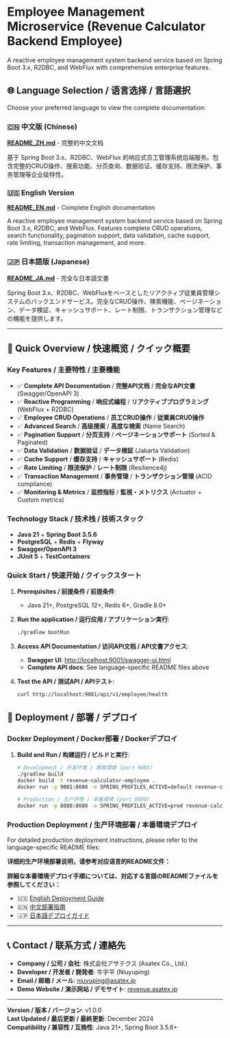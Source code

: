 # Employee Management Microservice (Revenue Calculator Backend Employee)

A reactive employee management system backend service based on Spring Boot 3.x, R2DBC, and WebFlux with comprehensive enterprise features.

## 🌐 Language Selection / 语言选择 / 言語選択

Choose your preferred language to view the complete documentation:

### 🇨🇳 中文版 (Chinese)

[**README_ZH.md**](README_ZH.md) - 完整的中文文档

基于 Spring Boot 3.x、R2DBC、WebFlux 的响应式员工管理系统后端服务。包含完整的CRUD操作、搜索功能、分页查询、数据验证、缓存支持、限流保护、事务管理等企业级特性。

### 🇺🇸 English Version

[**README_EN.md**](README_EN.md) - Complete English documentation

A reactive employee management system backend service based on Spring Boot 3.x, R2DBC, and WebFlux. Features complete CRUD operations, search functionality, pagination support, data validation, cache support, rate limiting, transaction management, and more.

### 🇯🇵 日本語版 (Japanese)

[**README_JA.md**](README_JA.md) - 完全な日本語文書

Spring Boot 3.x、R2DBC、WebFluxをベースとしたリアクティブ従業員管理システムのバックエンドサービス。完全なCRUD操作、検索機能、ページネーション、データ検証、キャッシュサポート、レート制限、トランザクション管理などの機能を提供します。

---

## 🚀 Quick Overview / 快速概览 / クイック概要

### Key Features / 主要特性 / 主要機能

- ✅ **Complete API Documentation** / **完整API文档** / **完全なAPI文書** (Swagger/OpenAPI 3)
- ✅ **Reactive Programming** / **响应式编程** / **リアクティブプログラミング** (WebFlux + R2DBC)
- ✅ **Employee CRUD Operations** / **员工CRUD操作** / **従業員CRUD操作**
- ✅ **Advanced Search** / **高级搜索** / **高度な検索** (Name Search)
- ✅ **Pagination Support** / **分页支持** / **ページネーションサポート** (Sorted & Paginated)
- ✅ **Data Validation** / **数据验证** / **データ検証** (Jakarta Validation)
- ✅ **Cache Support** / **缓存支持** / **キャッシュサポート** (Redis)
- ✅ **Rate Limiting** / **限流保护** / **レート制限** (Resilience4j)
- ✅ **Transaction Management** / **事务管理** / **トランザクション管理** (ACID compliance)
- ✅ **Monitoring & Metrics** / **监控指标** / **監視・メトリクス** (Actuator + Custom metrics)

### Technology Stack / 技术栈 / 技術スタック

- **Java 21** + **Spring Boot 3.5.6**
- **PostgreSQL** + **Redis** + **Flyway**
- **Swagger/OpenAPI 3**
- **JUnit 5** + **TestContainers**

### Quick Start / 快速开始 / クイックスタート

1. **Prerequisites / 前提条件 / 前提条件**:
   - Java 21+, PostgreSQL 12+, Redis 6+, Gradle 8.0+

2. **Run the application / 运行应用 / アプリケーション実行**:

   ```bash
   ./gradlew bootRun
   ```

3. **Access API Documentation / 访问API文档 / API文書アクセス**:
   - **Swagger UI**: <http://localhost:9001/swagger-ui.html>
   - **Complete API docs**: See language-specific README files above

4. **Test the API / 测试API / APIテスト**:

   ```bash
   curl http://localhost:9001/api/v1/employee/health
   ```

## 🚀 Deployment / 部署 / デプロイ

### Docker Deployment / Docker部署 / Dockerデプロイ

1. **Build and Run / 构建运行 / ビルドと実行**:

   ```bash
   # Development / 开发环境 / 開発環境 (port 9001)
   ./gradlew build
   docker build -t revenue-calculator-employee .
   docker run -p 9001:8080 -e SPRING_PROFILES_ACTIVE=default revenue-calculator-employee
   
   # Production / 生产环境 / 本番環境 (port 8080)
   docker run -p 8080:8080 -e SPRING_PROFILES_ACTIVE=prod revenue-calculator-employee
   ```

### Production Deployment / 生产环境部署 / 本番環境デプロイ

For detailed production deployment instructions, please refer to the language-specific README files:

**详细的生产环境部署说明，请参考对应语言的README文件：**

**詳細な本番環境デプロイ手順については、対応する言語のREADMEファイルを参照してください：**

- 🇺🇸 [English Deployment Guide](README_EN.md#-production-deployment)
- 🇨🇳 [中文部署指南](README_ZH.md#-生产环境部署)
- 🇯🇵 [日本語デプロイガイド](README_JA.md#-本番環境デプロイ)

---

## 📞 Contact / 联系方式 / 連絡先

- **Company / 公司 / 会社**: 株式会社アサテクス (Asatex Co., Ltd.)
- **Developer / 开发者 / 開発者**: 牛宇平 (Niuyuping)
- **Email / 邮箱 / メール**: <niuyuping@asatex.jp>
- **Demo Website / 演示网站 / デモサイト**: [revenue.asatex.jp](https://revenue.asatex.jp)

---

**Version / 版本 / バージョン**: v1.0.0  
**Last Updated / 最后更新 / 最終更新**: December 2024  
**Compatibility / 兼容性 / 互換性**: Java 21+, Spring Boot 3.5.6+
